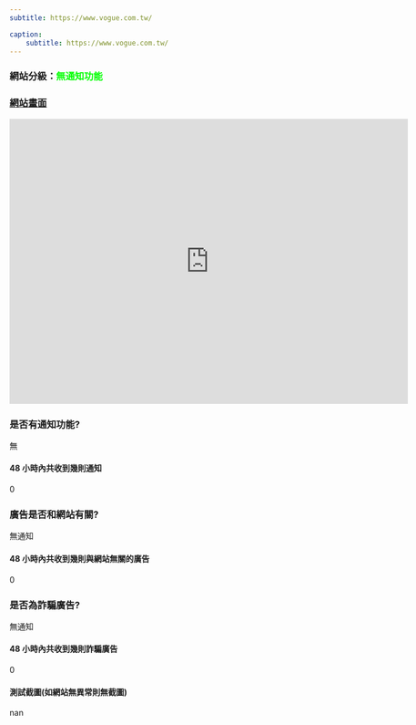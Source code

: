 ```yaml
---
subtitle: https://www.vogue.com.tw/

caption:
	subtitle: https://www.vogue.com.tw/
---
```


<h3>網站分級：<font color="#00FF00">無通知功能</font></h3>

### [網站畫面](https://www.vogue.com.tw/)
<embed src="https://web.archive.org/web/https://www.vogue.com.tw/" style="width:700px; height: 500px;">

### 是否有通知功能?
無

#### 48 小時內共收到幾則通知
0

### 廣告是否和網站有關?
無通知

#### 48 小時內共收到幾則與網站無關的廣告
0

### 是否為詐騙廣告?
無通知

#### 48 小時內共收到幾則詐騙廣告
0

#### 測試截圖(如網站無異常則無截圖)
nan

